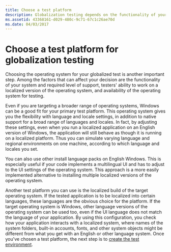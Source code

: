 ```yaml
---
title: Choose a test platform
description: Globalization testing depends on the functionality of your system, required level of support, and the testers' ability to work on a localized OS.
ms.assetid: 43368161-d029-480c-9c71-67c1c26ae70d
ms.date: 04/03/2017
---
```



# Choose a test platform for globalization testing

Choosing the operating system for your globalized test is another important step.
Among the factors that can affect your decision are the functionality of your system and required level of support, testers' ability to work on a localized version of the operating system, and availability of the operating system for testing.

Even if you are targeting a broader range of operating systems, Windows can be a good fit for your primary test platform.
This operating system gives you the flexibility with language and locale settings, in addition to native support for a broad range of languages and locales.
In fact, by adjusting these settings, even when you run a localized application on an English version of Windows, the application will still behave as though it is running on a localized platform.
Thus you can simulate varying language and regional environments on one machine, according to which language and locales you set.

You can also use other install language packs on English Windows.
This is especially useful if your code implements a multilingual UI and has to adjust to the UI settings of the operating system.
This approach is a more easily implemented alternative to installing multiple localized versions of the operating system.

Another test platform you can use is the localized build of the target operating system.
If the tested application is to be localized into certain languages, these languages are the obvious choice for the platform.
If the target operating system is Windows, other language versions of the operating system can be used too, even if the UI language does not match the language of your application.
By using this configuration, you check how your application interacts with a localized system, where names of the system folders, built-in accounts, fonts, and other system objects might be different from what you get with an English or other language system.
Once you've chosen a test platform, the next step is to [create the test environment](create-the-test-environment.md).

